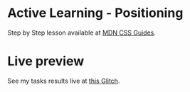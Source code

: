 # Active Learning - Positioning

Step by Step lesson available at [MDN CSS Guides](https://developer.mozilla.org/en-US/docs/Learn/CSS/CSS_layout/Positioning).

# Live preview

See my tasks results live at [this Glitch]().
